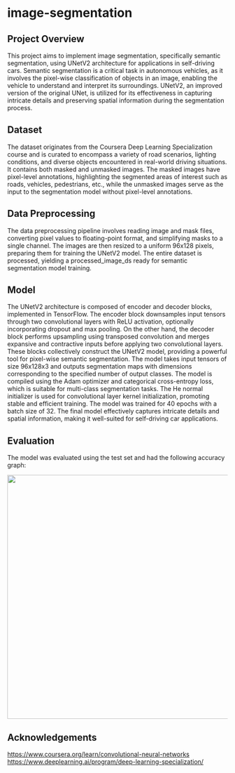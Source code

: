 # image-segmentation

## Project Overview
This project aims to implement image segmentation, specifically semantic segmentation, using UNetV2 architecture for applications in self-driving cars. Semantic segmentation is a critical task in autonomous vehicles, as it involves the pixel-wise classification of objects in an image, enabling the vehicle to understand and interpret its surroundings. UNetV2, an improved version of the original UNet, is utilized for its effectiveness in capturing intricate details and preserving spatial information during the segmentation process.

## Dataset
The dataset originates from the Coursera Deep Learning Specialization course and is curated to encompass a variety of road scenarios, lighting conditions, and diverse objects encountered in real-world driving situations. It contains both masked and unmasked images. The masked images have pixel-level annotations, highlighting the segmented areas of interest such as roads, vehicles, pedestrians, etc., while the unmasked images serve as the input to the segmentation model without pixel-level annotations.

## Data Preprocessing
The data preprocessing pipeline involves reading image and mask files, converting pixel values to floating-point format, and simplifying masks to a single channel. The images are then resized to a uniform 96x128 pixels, preparing them for training the UNetV2 model. The entire dataset is processed, yielding a processed_image_ds ready for semantic segmentation model training.

## Model 
The UNetV2 architecture is composed of encoder and decoder blocks, implemented in TensorFlow. The encoder block downsamples input tensors through two convolutional layers with ReLU activation, optionally incorporating dropout and max pooling. On the other hand, the decoder block performs upsampling using transposed convolution and merges expansive and contractive inputs before applying two convolutional layers. 
These blocks collectively construct the UNetV2 model, providing a powerful tool for pixel-wise semantic segmentation. The model takes input tensors of size 96x128x3 and outputs segmentation maps with dimensions corresponding to the specified number of output classes. The model is compiled using the Adam optimizer and categorical cross-entropy loss, which is suitable for multi-class segmentation tasks. The He normal initializer is used for convolutional layer kernel initialization, promoting stable and efficient training. The model was trained for 40 epochs with a batch size of 32. The final model effectively captures intricate details and spatial information, making it well-suited for self-driving car applications. 

## Evaluation 
The model was evaluated using the test set and had the following accuracy graph:
<p align="center" width="100%"><img width="556" src="https://github.com/saraimdad/image-segmentation/assets/157117492/18ab13c9-0bbf-4fef-ab45-b0a37f27cf2c"></p>

## Acknowledgements
https://www.coursera.org/learn/convolutional-neural-networks
https://www.deeplearning.ai/program/deep-learning-specialization/
